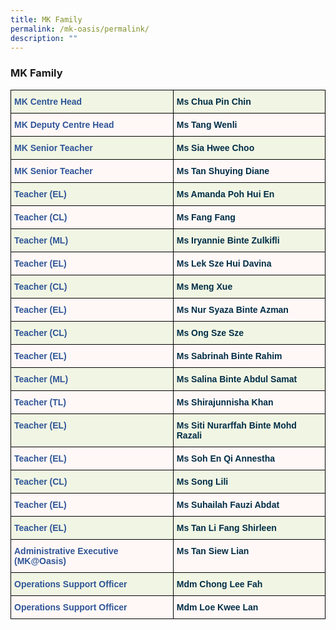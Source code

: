 ```yaml
---
title: MK Family
permalink: /mk-oasis/permalink/
description: ""
---
```

### MK Family

<style type="text/css">
.tg  {border-collapse:collapse;border-spacing:0;}
.tg td{border-color:black;border-style:solid;border-width:1px;font-family:Arial, sans-serif;font-size:14px;
  overflow:hidden;padding:10px 5px;word-break:normal;}
.tg th{border-color:black;border-style:solid;border-width:1px;font-family:Arial, sans-serif;font-size:14px;
  font-weight:normal;overflow:hidden;padding:10px 5px;word-break:normal;}
.tg .tg-dv6r{background-color:#F1F6E4;color:#2F5597;font-weight:bold;text-align:left;vertical-align:top}
.tg .tg-j74v{background-color:#F1F6E4;color:#002D46;font-weight:bold;text-align:left;vertical-align:top}
.tg .tg-8com{background-color:#FFF8F7;color:#2F5597;font-weight:bold;text-align:left;vertical-align:top}
.tg .tg-1d14{background-color:#FFF8F7;color:#002D46;font-weight:bold;text-align:left;vertical-align:top}
</style>
<table class="tg">
<thead>
  <tr>
    <th class="tg-dv6r">MK Centre Head</th>
    <th class="tg-j74v">Ms Chua Pin Chin</th>
  </tr>
</thead>
<tbody>
  <tr>
    <td class="tg-8com">MK Deputy Centre Head</td>
    <td class="tg-1d14">Ms Tang Wenli</td>
  </tr>
  <tr>
    <td class="tg-dv6r">MK Senior Teacher</td>
    <td class="tg-j74v">Ms Sia Hwee Choo</td>
  </tr>
  <tr>
    <td class="tg-8com">MK Senior Teacher</td>
    <td class="tg-1d14">Ms Tan Shuying Diane</td>
  </tr>
  <tr>
    <td class="tg-dv6r">Teacher (EL)<br></td>
    <td class="tg-j74v">Ms Amanda Poh Hui En<br></td>
  </tr>
  <tr>
    <td class="tg-8com">Teacher (CL)</td>
    <td class="tg-1d14">Ms Fang Fang</td>
  </tr>
  <tr>
    <td class="tg-dv6r">Teacher (ML)</td>
    <td class="tg-j74v">Ms Iryannie Binte Zulkifli</td>
  </tr>
  <tr>
    <td class="tg-8com">Teacher (EL)<br></td>
    <td class="tg-1d14">Ms Lek Sze Hui Davina<br></td>
  </tr>
  <tr>
    <td class="tg-dv6r">Teacher (CL)</td>
    <td class="tg-j74v">Ms Meng Xue</td>
  </tr>
  <tr>
    <td class="tg-8com">Teacher (EL)</td>
    <td class="tg-1d14">Ms Nur Syaza Binte Azman</td>
  </tr>
  <tr>
    <td class="tg-dv6r">Teacher (CL)</td>
    <td class="tg-j74v">Ms Ong Sze Sze</td>
  </tr>
  <tr>
    <td class="tg-8com">Teacher (EL)<br></td>
    <td class="tg-1d14">Ms Sabrinah Binte Rahim</td>
  </tr>
  <tr>
    <td class="tg-dv6r">Teacher (ML)</td>
    <td class="tg-j74v">Ms Salina Binte Abdul Samat</td>
  </tr>
  <tr>
    <td class="tg-8com">Teacher (TL)</td>
    <td class="tg-1d14">Ms Shirajunnisha<span style="background-color:#F1F6E4"> </span>Khan</td>
  </tr>
  <tr>
    <td class="tg-dv6r">Teacher (EL)<br></td>
    <td class="tg-j74v">Ms Siti Nurarffah Binte Mohd Razali</td>
	</tr>
  <tr>
    <td class="tg-8com">Teacher (EL)</td>
    <td class="tg-1d14">Ms Soh En Qi  Annestha</td>
  </tr>
  <tr>
    <td class="tg-dv6r">Teacher (CL)<br></td>
    <td class="tg-j74v">Ms Song Lili</td>
	</tr>
  <tr>
    <td class="tg-8com">Teacher (EL)</td>
    <td class="tg-1d14">Ms Suhailah Fauzi Abdat</td>
  </tr>
  <tr>
    <td class="tg-dv6r">Teacher (EL)<br></td>
    <td class="tg-j74v">Ms Tan Li Fang Shirleen</td>
	</tr>
  <tr>
    <td class="tg-8com">Administrative Executive (MK@Oasis)</td>
    <td class="tg-1d14">Ms Tan Siew Lian</td>
  </tr>
  <tr>
    <td class="tg-dv6r">Operations Support Officer<br></td>
    <td class="tg-j74v">Mdm Chong Lee Fah</td>
	</tr>
  <tr>
    <td class="tg-8com">Operations Support Officer</td>
    <td class="tg-1d14">Mdm Loe Kwee Lan</td>
  </tr>
</tbody>
</table>